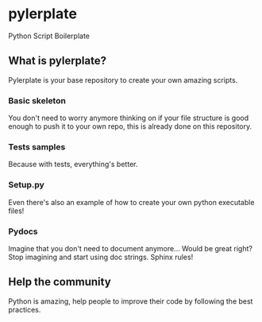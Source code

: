 # pylerplate
Python Script Boilerplate

## What is pylerplate?
Pylerplate is your base repository to create your own amazing scripts.

### Basic skeleton
You don't need to worry anymore thinking on if your file structure is good
enough to push it to your own repo, this is already done on this repository.

### Tests samples
Because with tests, everything's better.

### Setup.py
Even there's also an example of how to create your own python executable files!

### Pydocs
Imagine that you don't need to document anymore... Would be great right? Stop
imagining and start using doc strings. Sphinx rules!

## Help the community
Python is amazing, help people to improve their code by following the best
practices.
